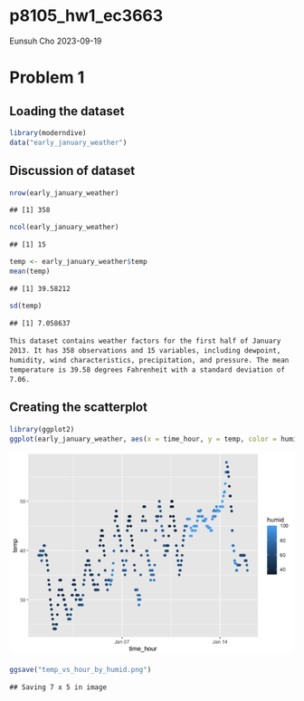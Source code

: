 p8105_hw1_ec3663
================
Eunsuh Cho
2023-09-19

# Problem 1

## Loading the dataset

``` r
library(moderndive)
data("early_january_weather")
```

## Discussion of dataset

``` r
nrow(early_january_weather)
```

    ## [1] 358

``` r
ncol(early_january_weather)
```

    ## [1] 15

``` r
temp <- early_january_weather$temp
mean(temp)
```

    ## [1] 39.58212

``` r
sd(temp)
```

    ## [1] 7.058637

`This dataset contains weather factors for the first half of January 2013. It has 358 observations and 15 variables, including dewpoint, humidity, wind characteristics, precipitation, and pressure. The mean temperature is 39.58 degrees Fahrenheit with a standard deviation of 7.06.`

## Creating the scatterplot

``` r
library(ggplot2)
ggplot(early_january_weather, aes(x = time_hour, y = temp, color = humid)) + geom_point()
```

![](p8105_hw1_ec3663_files/figure-gfm/p1_scatterplot-1.png)<!-- -->

``` r
ggsave("temp_vs_hour_by_humid.png")
```

    ## Saving 7 x 5 in image
